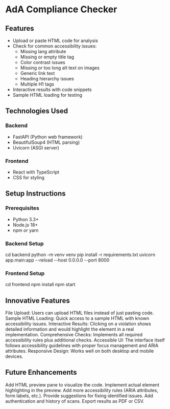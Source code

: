 # AdA Compliance Checker

## Features

- Upload or paste HTML code for analysis
- Check for common accessibility issues:
  - Missing lang attribute
  - Missing or empty title tag
  - Color contrast issues
  - Missing or too long alt text on images
  - Generic link text
  - Heading hierarchy issues
  - Multiple H1 tags
- Interactive results with code snippets
- Sample HTML loading for testing

## Technologies Used

### Backend

- FastAPI (Python web framework)
- BeautifulSoup4 (HTML parsing)
- Uvicorn (ASGI server)

### Frontend

- React with TypeScript
- CSS for styling

## Setup Instructions

### Prerequisites

- Python 3.3+
- Node.js 18+
- npm or yarn

### Backend Setup

cd backend
python -m venv venv
pip install -r requirements.txt
uvicorn app.main:app --reload --host 0.0.0.0 --port 8000

### Frontend Setup

cd frontend
npm install
npm start

## Innovative Features

File Upload: Users can upload HTML files instead of just pasting code.
Sample HTML Loading: Quick access to a sample HTML with known accessibility issues.
Interactive Results: Clicking on a violation shows detailed information and would highlight the element in a real implementation.
Comprehensive Checks: Implements all required accessibility rules plus additional checks.
Accessible UI: The interface itself follows accessibility guidelines with proper focus management and ARIA attributes.
Responsive Design: Works well on both desktop and mobile devices.

## Future Enhancements

Add HTML preview pane to visualize the code.
Implement actual element highlighting in the preview.
Add more accessibility rules (ARIA attributes, form labels, etc.).
Provide suggestions for fixing identified issues.
Add authentication and history of scans.
Export results as PDF or CSV.
